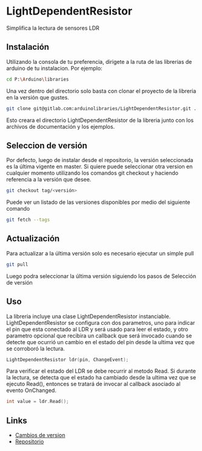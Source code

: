 # LightDependentResistor

Simplifica la lectura de sensores LDR

## Instalación

Utilizando la consola de tu preferencia, dirigete a la ruta de las librerias de arduino de tu instalacion. Por ejemplo:

``` bash
cd P:\Arduino\libraries
```

Una vez dentro del directorio solo basta con clonar el proyecto de la libreria en la versión que gustes.

``` bash
git clone git@gitlab.com:arduinolibraries/LightDependentResistor.git .
```

Esto creara el directorio LightDependentResistor de la libreria junto con los archivos de documentación y los ejemplos.

## Seleccion de versión

Por defecto, luego de instalar desde el repositorio, la versión seleccionada es la última vigente en master. Si quiere puede seleccionar otra version en cualquier momento utilizando los comandos git checkout y haciendo referencia a la versión que desee.

``` bash
git checkout tag/<versión>
```

Puede ver un listado de las versiones disponibles por medio del siguiente comando

``` bash
git fetch --tags
```

## Actualización

Para actualizar a la última versión solo es necesario ejecutar un simple pull

``` bash
git pull
```

Luego podra seleccionar la última versión siguiendo los pasos de Selección de versión

## Uso

La libreria incluye una clase LightDependentResistor instanciable. LightDependentResistor se configura con dos parametros, uno para indicar el pin que esta conectado al LDR y será usado para leer el estado, y otro parametro opcional que recibira un callback que será invocado cuando se detecte que ocurrió un cambio en el estado del pin desde la ultima vez que se corroboró la lectura.

``` c++
LightDependentResistor ldr(pin, ChangeEvent);
```

Para verificar el estado del LDR se debe recurrir al metodo Read. Si durante la lectura, se detecta que el estado ha cambiado desde la ultima vez que se ejecuto Read(), entonces se tratará de invocar al callback asociado al evento OnChanged.

``` c++
int value = ldr.Read();
```

## Links

- [Cambios de version](CHANGELOG.md)
- [Repositorio](https://gitlab.com/arduinolibraries/LightDependentResistor/-/tree/master)
